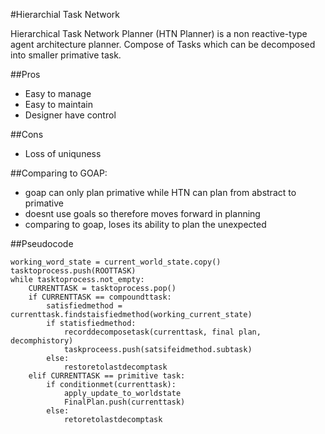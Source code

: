 #Hierarchial Task Network

Hierarchical Task Network Planner (HTN Planner) is a non reactive-type agent architecture planner.
Compose of Tasks which can be decomposed into smaller primative task.

##Pros
* Easy to manage
* Easy to maintain
* Designer have control

##Cons
* Loss of uniquness

##Comparing to GOAP:
* goap can only plan primative while HTN can plan from abstract to primative
* doesnt use goals so therefore moves forward in planning
* comparing to goap, loses its ability to plan the unexpected

##Pseudocode
```
working_word_state = current_world_state.copy()
tasktoprocess.push(ROOTTASK)
while tasktoprocess.not_empty:
	CURRENTTASK = tasktoprocess.pop()
	if CURRENTTASK == compoundttask:
		satisfiedmethod = currenttask.findstaisfiedmethod(working_current_state)
		if statisfiedmethod:
			recorddecomposetask(currenttask, final plan, decomphistory)
			taskproceess.push(satsifeidmethod.subtask)
		else:
			restoretolastdecomptask
	elif CURRENTTASK == primitive task:
		if conditionmet(currenttask):
			apply_update_to_worldstate
			FinalPlan.push(currenttask)
		else:	
			retoretolastdecomptask
```
